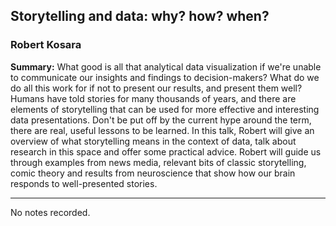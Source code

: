 ## Storytelling and data: why? how? when?

### Robert Kosara

__Summary:__
What good is all that analytical data visualization if we're unable to communicate our insights and findings to decision-makers? What do we do all this work for if not to present our results, and present them well? Humans have told stories for many thousands of years, and there are elements of storytelling that can be used for more effective and interesting data presentations. Don't be put off by the current hype around the term, there are real, useful lessons to be learned. In this talk, Robert will give an overview of what storytelling means in the context of data, talk about research in this space and offer some practical advice. Robert will guide us through examples from news media, relevant bits of classic storytelling, comic theory and results from neuroscience that show how our brain responds to well-presented stories.

---

No notes recorded.
